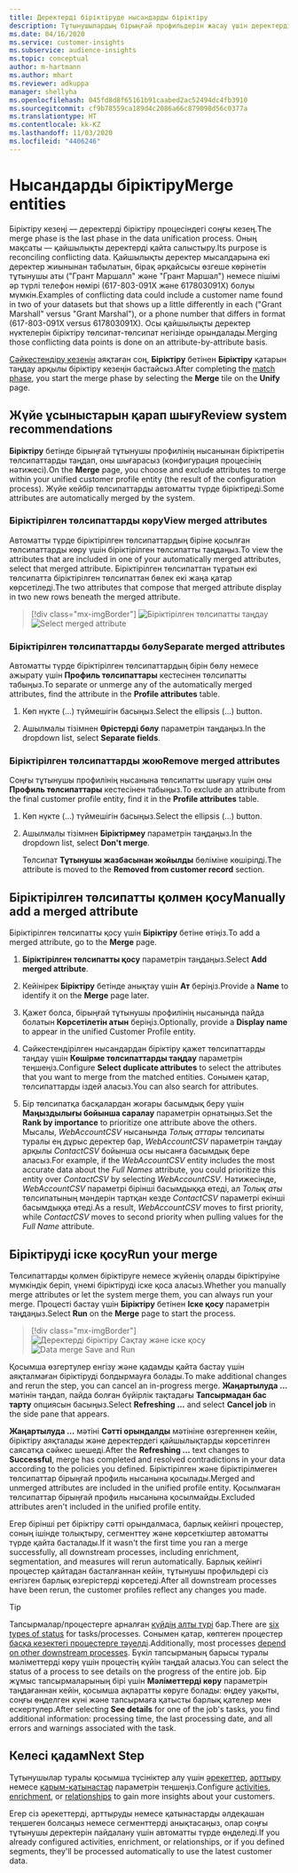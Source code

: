 ```yaml
---
title: Деректерді біріктіруде нысандарды біріктіру
description: Тұтынушылардың бірыңғай профильдерін жасау үшін деректерді біріктіріңіз.
ms.date: 04/16/2020
ms.service: customer-insights
ms.subservice: audience-insights
ms.topic: conceptual
author: m-hartmann
ms.author: mhart
ms.reviewer: adkuppa
manager: shellyha
ms.openlocfilehash: 045fd8d8f65161b91caabed2ac52494dc4fb3910
ms.sourcegitcommit: cf9b78559ca189d4c2086a66c879098d56c0377a
ms.translationtype: HT
ms.contentlocale: kk-KZ
ms.lasthandoff: 11/03/2020
ms.locfileid: "4406246"
---
```

# <a name="merge-entities"></a><span data-ttu-id="e4c72-103">Нысандарды біріктіру</span><span class="sxs-lookup"><span data-stu-id="e4c72-103">Merge entities</span></span>

<span data-ttu-id="e4c72-104">Біріктіру кезеңі — деректерді біріктіру процесіндегі соңғы кезең.</span><span class="sxs-lookup"><span data-stu-id="e4c72-104">The merge phase is the last phase in the data unification process.</span></span> <span data-ttu-id="e4c72-105">Оның мақсаты — қайшылықты деректерді қайта салыстыру.</span><span class="sxs-lookup"><span data-stu-id="e4c72-105">Its purpose is reconciling conflicting data.</span></span> <span data-ttu-id="e4c72-106">Қайшылықты деректер мысалдарына екі деректер жиынынан табылатын, бірақ әрқайсысы өзгеше көрінетін тұтынушы аты ("Грант Маршалл" және "Грант Маршал") немесе пішімі әр түрлі телефон нөмірі (617-803-091X және 617803091X) болуы мүмкін.</span><span class="sxs-lookup"><span data-stu-id="e4c72-106">Examples of conflicting data could include a customer name found in two of your datasets but that shows up a little differently in each ("Grant Marshall" versus "Grant Marshal"), or a phone number that differs in format (617-803-091X versus 617803091X).</span></span> <span data-ttu-id="e4c72-107">Осы қайшылықты деректер нүктелерін біріктіру төлсипат-төлсипат негізінде орындалады.</span><span class="sxs-lookup"><span data-stu-id="e4c72-107">Merging those conflicting data points is done on an attribute-by-attribute basis.</span></span>

<span data-ttu-id="e4c72-108">[Сәйкестендіру кезеңін](match-entities.md) аяқтаған соң, **Біріктіру** бетінен **Біріктіру** қатарын таңдау арқылы біріктіру кезеңін бастайсыз.</span><span class="sxs-lookup"><span data-stu-id="e4c72-108">After completing the [match phase](match-entities.md), you start the merge phase by selecting the **Merge** tile on the **Unify** page.</span></span>

## <a name="review-system-recommendations"></a><span data-ttu-id="e4c72-109">Жүйе ұсыныстарын қарап шығу</span><span class="sxs-lookup"><span data-stu-id="e4c72-109">Review system recommendations</span></span>

<span data-ttu-id="e4c72-110">**Біріктіру** бетінде бірыңғай тұтынушы профилінің нысанынан біріктіретін төлсипаттарды таңдап, оны шығарасыз (конфигурация процесінің нәтижесі).</span><span class="sxs-lookup"><span data-stu-id="e4c72-110">On the **Merge** page, you choose and exclude attributes to merge within your unified customer profile entity (the result of the configuration process).</span></span> <span data-ttu-id="e4c72-111">Жүйе кейбір төлсипаттарды автоматты түрде біріктіреді.</span><span class="sxs-lookup"><span data-stu-id="e4c72-111">Some attributes are automatically merged by the system.</span></span>

### <a name="view-merged-attributes"></a><span data-ttu-id="e4c72-112">Біріктірілген төлсипаттарды көру</span><span class="sxs-lookup"><span data-stu-id="e4c72-112">View merged attributes</span></span>

<span data-ttu-id="e4c72-113">Автоматты түрде біріктірілген төлсипаттардың біріне қосылған төлсипаттарды көру үшін біріктірілген төлсипатты таңдаңыз.</span><span class="sxs-lookup"><span data-stu-id="e4c72-113">To view the attributes that are included in one of your automatically merged attributes, select that merged attribute.</span></span> <span data-ttu-id="e4c72-114">Біріктірілген төлсипаттан тұратын екі төлсипатта біріктірілген төлсипаттан бөлек екі жаңа қатар көрсетіледі.</span><span class="sxs-lookup"><span data-stu-id="e4c72-114">The two attributes that compose that merged attribute display in two new rows beneath the merged attribute.</span></span>

> [!div class="mx-imgBorder"]
> <span data-ttu-id="e4c72-115">![Біріктірілген төлсипатты таңдау](media/configure-data-merge-profile-attributes.png "Біріктірілген төлсипатты таңдау")</span><span class="sxs-lookup"><span data-stu-id="e4c72-115">![Select merged attribute](media/configure-data-merge-profile-attributes.png "Select merged attribute")</span></span>

### <a name="separate-merged-attributes"></a><span data-ttu-id="e4c72-116">Біріктірілген төлсипаттарды бөлу</span><span class="sxs-lookup"><span data-stu-id="e4c72-116">Separate merged attributes</span></span>

<span data-ttu-id="e4c72-117">Автоматты түрде біріктірілген төлсипаттардың бірін бөлу немесе ажырату үшін **Профиль төлсипаттары** кестесінен төлсипатты табыңыз.</span><span class="sxs-lookup"><span data-stu-id="e4c72-117">To separate or unmerge any of the automatically merged attributes, find the attribute in the **Profile attributes** table.</span></span>

1. <span data-ttu-id="e4c72-118">Көп нүкте (...) түймешігін басыңыз.</span><span class="sxs-lookup"><span data-stu-id="e4c72-118">Select the ellipsis (...) button.</span></span>
  
2. <span data-ttu-id="e4c72-119">Ашылмалы тізімнен **Өрістерді бөлу** параметрін таңдаңыз.</span><span class="sxs-lookup"><span data-stu-id="e4c72-119">In the dropdown list, select **Separate fields**.</span></span>

### <a name="remove-merged-attributes"></a><span data-ttu-id="e4c72-120">Біріктірілген төлсипаттарды жою</span><span class="sxs-lookup"><span data-stu-id="e4c72-120">Remove merged attributes</span></span>

<span data-ttu-id="e4c72-121">Соңғы тұтынушы профилінің нысанына төлсипатты шығару үшін оны **Профиль төлсипаттары** кестесінен табыңыз.</span><span class="sxs-lookup"><span data-stu-id="e4c72-121">To exclude an attribute from the final customer profile entity, find it in the **Profile attributes** table.</span></span>

1. <span data-ttu-id="e4c72-122">Көп нүкте (...) түймешігін басыңыз.</span><span class="sxs-lookup"><span data-stu-id="e4c72-122">Select the ellipsis (...) button.</span></span>
  
2. <span data-ttu-id="e4c72-123">Ашылмалы тізімнен **Біріктірмеу** параметрін таңдаңыз.</span><span class="sxs-lookup"><span data-stu-id="e4c72-123">In the dropdown list, select **Don't merge**.</span></span>

   <span data-ttu-id="e4c72-124">Төлсипат **Тұтынушы жазбасынан жойылды** бөліміне көшірілді.</span><span class="sxs-lookup"><span data-stu-id="e4c72-124">The attribute is moved to the **Removed from customer record** section.</span></span>

## <a name="manually-add-a-merged-attribute"></a><span data-ttu-id="e4c72-125">Біріктірілген төлсипатты қолмен қосу</span><span class="sxs-lookup"><span data-stu-id="e4c72-125">Manually add a merged attribute</span></span>

<span data-ttu-id="e4c72-126">Біріктірілген төлсипатты қосу үшін **Біріктіру** бетіне өтіңіз.</span><span class="sxs-lookup"><span data-stu-id="e4c72-126">To add a merged attribute, go to the **Merge** page.</span></span>

1. <span data-ttu-id="e4c72-127">**Біріктірілген төлсипатты қосу** параметрін таңдаңыз.</span><span class="sxs-lookup"><span data-stu-id="e4c72-127">Select **Add merged attribute**.</span></span>

2. <span data-ttu-id="e4c72-128">Кейінірек **Біріктіру** бетінде анықтау үшін **Ат** беріңіз.</span><span class="sxs-lookup"><span data-stu-id="e4c72-128">Provide a **Name** to identify it on the **Merge** page later.</span></span>

3. <span data-ttu-id="e4c72-129">Қажет болса, бірыңғай тұтынушы профилінің нысанында пайда болатын **Көрсетілетін атын** беріңіз.</span><span class="sxs-lookup"><span data-stu-id="e4c72-129">Optionally, provide a **Display name** to appear in the unified Customer Profile entity.</span></span>

4. <span data-ttu-id="e4c72-130">Сәйкестендірілген нысандардан біріктіру қажет төлсипаттарды таңдау үшін **Көшірме төлсипаттарды таңдау** параметрін теңшеңіз.</span><span class="sxs-lookup"><span data-stu-id="e4c72-130">Configure **Select duplicate attributes** to select the attributes that you want to merge from the matched entities.</span></span> <span data-ttu-id="e4c72-131">Сонымен қатар, төлсипаттарды іздей аласыз.</span><span class="sxs-lookup"><span data-stu-id="e4c72-131">You can also search for attributes.</span></span>

5. <span data-ttu-id="e4c72-132">Бір төлсипатқа басқалардан жоғары басымдық беру үшін **Маңыздылығы бойынша саралау** параметрін орнатыңыз.</span><span class="sxs-lookup"><span data-stu-id="e4c72-132">Set the **Rank by importance** to prioritize one attribute above the others.</span></span> <span data-ttu-id="e4c72-133">Мысалы, *WebAccountCSV* нысанында *Толық аттары* төлсипаты туралы ең дұрыс деректер бар, *WebAccountCSV* параметрін таңдау арқылы *ContactCSV* бойынша осы нысанға басымдық бере аласыз.</span><span class="sxs-lookup"><span data-stu-id="e4c72-133">For example, if the *WebAccountCSV* entity includes the most accurate data about the *Full Names* attribute, you could prioritize this entity over *ContactCSV* by selecting *WebAccountCSV*.</span></span> <span data-ttu-id="e4c72-134">Нәтижесінде, *WebAccountCSV* параметрі бірінші басымдыққа өтеді, ал *Толық аты* төлсипатының мәндерін тартқан кезде *ContactCSV* параметрі екінші басымдыққа өтеді.</span><span class="sxs-lookup"><span data-stu-id="e4c72-134">As a result, *WebAccountCSV* moves to first priority, while *ContactCSV* moves to second priority when pulling values for the *Full Name* attribute.</span></span>

## <a name="run-your-merge"></a><span data-ttu-id="e4c72-135">Біріктіруді іске қосу</span><span class="sxs-lookup"><span data-stu-id="e4c72-135">Run your merge</span></span>

<span data-ttu-id="e4c72-136">Төлсипаттарды қолмен біріктіруге немесе жүйенің оларды біріктіруіне мүмкіндік беріп, үнемі біріктіруді іске қоса аласыз.</span><span class="sxs-lookup"><span data-stu-id="e4c72-136">Whether you manually merge attributes or let the system merge them, you can always run your merge.</span></span> <span data-ttu-id="e4c72-137">Процесті бастау үшін **Біріктіру** бетінен **Іске қосу** параметрін таңдаңыз.</span><span class="sxs-lookup"><span data-stu-id="e4c72-137">Select **Run** on the **Merge** page to start the process.</span></span>

> [!div class="mx-imgBorder"]
> <span data-ttu-id="e4c72-138">![Деректерді біріктіру Сақтау және іске қосу](media/configure-data-merge-save-run.png "Деректерді біріктіру Сақтау және іске қосу")</span><span class="sxs-lookup"><span data-stu-id="e4c72-138">![Data merge Save and Run](media/configure-data-merge-save-run.png "Data merge Save and Run")</span></span>

<span data-ttu-id="e4c72-139">Қосымша өзгертулер енгізу және қадамды қайта бастау үшін аяқталмаған біріктіруді болдырмауға болады.</span><span class="sxs-lookup"><span data-stu-id="e4c72-139">To make additional changes and rerun the step, you can cancel an in-progress merge.</span></span> <span data-ttu-id="e4c72-140">**Жаңартылуда ...** мәтінін таңдап, пайда болған бүйірлік тақтадағы **Тапсырмадан бас тарту** опциясын басыңыз.</span><span class="sxs-lookup"><span data-stu-id="e4c72-140">Select **Refreshing ...** and select **Cancel job**  in the side pane that appears.</span></span>

<span data-ttu-id="e4c72-141">**Жаңартылуда ...** мәтіні **Сәтті орындалды** мәтініне өзгергеннен кейін, біріктіру аяқталады және деректердегі қайшылықтарды  көрсетілген саясатқа сәйкес шешеді.</span><span class="sxs-lookup"><span data-stu-id="e4c72-141">After the **Refreshing ...** text changes to **Successful**, merge has completed and resolved contradictions in your data according to the policies you defined.</span></span> <span data-ttu-id="e4c72-142">Біріктірілген және біріктірілмеген төлсипаттар бірыңғай профиль нысанына қосылады.</span><span class="sxs-lookup"><span data-stu-id="e4c72-142">Merged and unmerged attributes are included in the unified profile entity.</span></span> <span data-ttu-id="e4c72-143">Қосылмаған төлсипаттар бірыңғай профиль нысанына қосылмайды.</span><span class="sxs-lookup"><span data-stu-id="e4c72-143">Excluded attributes aren't included in the unified profile entity.</span></span>

<span data-ttu-id="e4c72-144">Егер бірінші рет біріктіру сәтті орындалмаса, барлық кейінгі процестер, соның ішінде толықтыру, сегменттеу және көрсеткіштер автоматты түрде қайта басталады.</span><span class="sxs-lookup"><span data-stu-id="e4c72-144">If it wasn't the first time you ran a merge successfully, all downstream processes, including enrichment, segmentation, and measures will rerun automatically.</span></span> <span data-ttu-id="e4c72-145">Барлық кейінгі процестер қайтадан басталғаннан кейін, тұтынушы профильдері сіз енгізген барлық өзгерістерді көрсетеді.</span><span class="sxs-lookup"><span data-stu-id="e4c72-145">After all downstream processes have been rerun, the customer profiles reflect any changes you made.</span></span>

> [!TIP]
> <span data-ttu-id="e4c72-146">Тапсырмалар/процестерге арналған [күйдің алты түрі](system.md#status-types) бар.</span><span class="sxs-lookup"><span data-stu-id="e4c72-146">There are [six types of status](system.md#status-types) for tasks/processes.</span></span> <span data-ttu-id="e4c72-147">Сонымен қатар, көптеген процестер [басқа кезектегі процестерге тәуелді](system.md#refresh-policies).</span><span class="sxs-lookup"><span data-stu-id="e4c72-147">Additionally, most processes [depend on other downstream processes](system.md#refresh-policies).</span></span> <span data-ttu-id="e4c72-148">Бүкіл тапсырманың барысы туралы мәліметтерді көру үшін процестің күйін таңдай аласыз.</span><span class="sxs-lookup"><span data-stu-id="e4c72-148">You can select the status of a process to see details on the progress of the entire job.</span></span> <span data-ttu-id="e4c72-149">Бір жұмыс тапсырмаларының бірі үшін **Мәліметтерді көру** параметрін таңдағаннан кейін, қосымша ақпаратты көруге болады: өңдеу уақыты, соңғы өңделген күні және тапсырмаға қатысты барлық қателер мен ескертулер.</span><span class="sxs-lookup"><span data-stu-id="e4c72-149">After selecting **See details** for one of the job's tasks, you find additional information: processing time, the last processing date, and all errors and warnings associated with the task.</span></span>

## <a name="next-step"></a><span data-ttu-id="e4c72-150">Келесі қадам</span><span class="sxs-lookup"><span data-stu-id="e4c72-150">Next Step</span></span>

<span data-ttu-id="e4c72-151">Тұтынушылар туралы қосымша түсініктер алу үшін [әрекеттер](activities.md), [арттыру](enrichment-microsoft-graph.md) немесе [қарым-қатынастар](relationships.md) параметрін теңшеңіз.</span><span class="sxs-lookup"><span data-stu-id="e4c72-151">Configure [activities](activities.md), [enrichment](enrichment-microsoft-graph.md), or [relationships](relationships.md) to gain more insights about your customers.</span></span>

<span data-ttu-id="e4c72-152">Егер сіз әрекеттерді, арттыруды немесе қатынастарды әлдеқашан теңшеген болсаңыз немесе сегменттерді анықтасаңыз, олар соңғы тұтынушы деректерін пайдалану үшін автоматты түрде өңделеді.</span><span class="sxs-lookup"><span data-stu-id="e4c72-152">If you already configured activities, enrichment, or relationships, or if you defined segments, they'll be processed automatically to use the latest customer data.</span></span>


